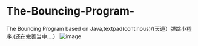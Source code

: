 # The-Bouncing-Program-
The Bouncing Program  based on Java,textpad(continous)/(天道）弹跳小程序.(还在完善当中....）
![image](https://user-images.githubusercontent.com/78581470/140455646-121a9f64-e0a3-48fb-b338-90ecb861591b.png)
